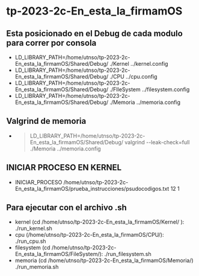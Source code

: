 # tp-2023-2c-En_esta_la_firmamOS
## Esta posicionado en el Debug de cada modulo para correr por consola

- LD_LIBRARY_PATH=/home/utnso/tp-2023-2c-En_esta_la_firmamOS/Shared/Debug/ ./Kernel ../kernel.config
- LD_LIBRARY_PATH=/home/utnso/tp-2023-2c-En_esta_la_firmamOS/Shared/Debug/ ./CPU ../cpu.config
- LD_LIBRARY_PATH=/home/utnso/tp-2023-2c-En_esta_la_firmamOS/Shared/Debug/ ./FIleSystem ../filesystem.config
- LD_LIBRARY_PATH=/home/utnso/tp-2023-2c-En_esta_la_firmamOS/Shared/Debug/ ./Memoria ../memoria.config

## Valgrind de memoria
- >LD_LIBRARY_PATH=/home/utnso/tp-2023-2c-En_esta_la_firmamOS/Shared/Debug/ valgrind --leak-check=full ./Memoria ../memoria.config

## INICIAR PROCESO EN KERNEL 
- INICIAR_PROCESO /home/utnso/tp-2023-2c-En_esta_la_firmamOS/prueba_instrucciones/psudocodigos.txt 12 1

## Para ejecutar con el archivo .sh
- kernel (cd /home/utnso/tp-2023-2c-En_esta_la_firmamOS/Kernel/ ):
 ./run_kernel.sh
- cpu (/home/utnso/tp-2023-2c-En_esta_la_firmamOS/CPU/):
./run_cpu.sh
- filesystem (cd /home/utnso/tp-2023-2c-En_esta_la_firmamOS/FileSystem/):
./run_filesystem.sh
- memoria (cd /home/utnso/tp-2023-2c-En_esta_la_firmamOS/Memoria/)
./run_memoria.sh

